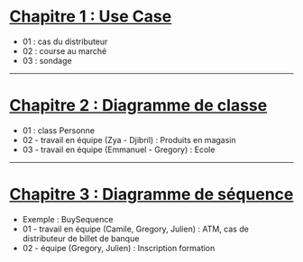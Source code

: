 # [Chapitre 1 : Use Case](/week02_UML/01_use_case/Exc_UseCase.md)
- 01 : cas du distributeur
- 02 : course au marché
- 03 : sondage
---
# [Chapitre 2 : Diagramme de classe](/week02_UML/02_diagramme_de_classe/Classes.md)
- 01 : class Personne
- 02 - travail en équipe (Zya - Djibril) : Produits en magasin
- 03 - travail en équipe (Emmanuel - Gregory) : Ecole
---
# [Chapitre 3 : Diagramme de séquence](week02_UML/03_diagramme_de_sequence/Sequence.md)
- Exemple : BuySequence
- 01 - travail en équipe (Camile, Gregory, Julien) : ATM, cas de distributeur de billet de banque
- 02 - équipe (Gregory, Julien) : Inscription formation